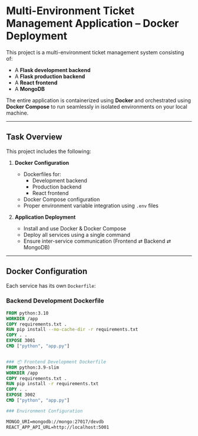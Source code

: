 # Multi-Environment Ticket Management Application – Docker Deployment

This project is a multi-environment ticket management system consisting of:

- A **Flask development backend**
- A **Flask production backend**
- A **React frontend**
- A **MongoDB**

The entire application is containerized using **Docker** and orchestrated using **Docker Compose** to run seamlessly in isolated environments on your local machine.

---

## Task Overview

This project includes the following:

1. **Docker Configuration**
   - Dockerfiles for:
     - Development backend
     - Production backend
     - React frontend
   - Docker Compose configuration
   - Proper environment variable integration using `.env` files

2. **Application Deployment**
   - Install and use Docker & Docker Compose
   - Deploy all services using a single command
   - Ensure inter-service communication (Frontend ⇄ Backend ⇄ MongoDB)

---

## Docker Configuration

Each service has its own `Dockerfile`:

### Backend Development Dockerfile
```dockerfile
FROM python:3.10
WORKDIR /app
COPY requirements.txt .
RUN pip install --no-cache-dir -r requirements.txt
COPY . .
EXPOSE 3001
CMD ["python", "app.py"]


### 📦 Frontend Development Dockerfile
FROM python:3.9-slim
WORKDIR /app
COPY requirements.txt .
RUN pip install -r requirements.txt
COPY . .
EXPOSE 3002
CMD ["python", "app.py"]

### Environment Configuration

MONGO_URI=mongodb://mongo:27017/devdb
REACT_APP_API_URL=http://localhost:5001

